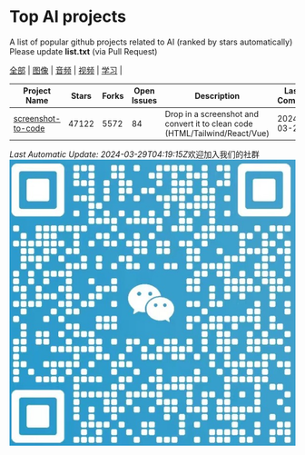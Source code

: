 # Top AI projects
A list of popular github projects related to AI (ranked by stars automatically)
Please update **list.txt** (via Pull Request)

<a href="./README.md">全部</a> |   <a href="./READMEpicture.md">图像</a> |   <a href="./READMEaudio.md">音频</a> | <a href="./READMEvideo.md">视频</a> | <a href="./READMElearn.md">学习</a> | 

| Project Name | Stars | Forks | Open Issues | Description | Last Commit |
| ------------ | ----- | ----- | ----------- | ----------- | ----------- |
| [screenshot-to-code](https://github.com/abi/screenshot-to-code) | 47122 | 5572 | 84 | Drop in a screenshot and convert it to clean code (HTML/Tailwind/React/Vue) | 2024-03-25 |

*Last Automatic Update: 2024-03-29T04:19:15Z*欢迎加入我们的社群 ![](https://raw.githubusercontent.com/mouuii/picture/master/weichat.jpg) 